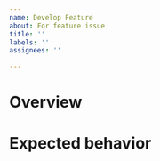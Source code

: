 ```yaml
---
name: Develop Feature
about: For feature issue
title: ''
labels: ''
assignees: ''

---
```


# Overview



# Expected behavior
